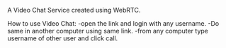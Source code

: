 A Video Chat Service created using WebRTC.

How to use Video Chat:
-open the link and login with any username.
-Do same in another computer using same link.
-from any computer type username of other user and click call.
